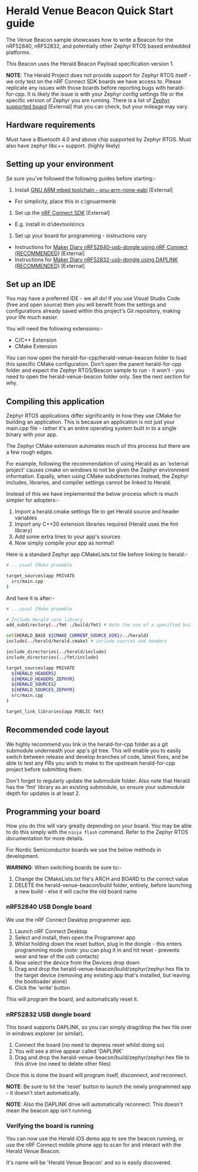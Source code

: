 # Herald Venue Beacon Quick Start guide

The Venue Beacon sample showcases how to write a Beacon 
for the nRF52840, nRF52832, and potentially other Zephyr
RTOS based embedded platforms.

This Beacon uses the Herald Beacon Payload specification
version 1.

**NOTE**: The Herald Project does not provide support for Zephyr RTOS itself - 
we only test on the nRF Connect SDK boards we have access to. Please
replicate any issues with those boards before reporting bugs with 
herald-for-cpp. It is likely the issue is with your Zephyr
config settings file or the specific version of Zephyr you are running.
There is a list of [Zephyr supported board](https://docs.zephyrproject.org/latest/boards/index.html)
 [External] that you can check, but your mileage may vary.

## Hardware requirements

Must have a Bluetooth 4.0 and above chip supported by Zephyr RTOS.
Must also have zephyr libc++ support. (highly likely)

## Setting up your environment

Se sure you've followed the following guides before starting:-

1. Install [GNU ARM mbed toolchain - gnu-arm-none-eabi](https://developer.arm.com/tools-and-software/open-source-software/developer-tools/gnu-toolchain/gnu-rm/downloads) [External]
  - For simplicity, place this in c:\gnuarmemb
1. Set up the [nRF Connect SDK](https://developer.nordicsemi.com/nRF_Connect_SDK/doc/latest/nrf/getting_started.html) [External]
  - E.g. install in d:\devtools\ncs
1. Set up your board for programming - instructions vary
  - Instructions for [Maker Diary nRF52840-usb-dongle using nRF Connect (RECOMMENDED)](https://wiki.makerdiary.com/nrf52840-mdk-usb-dongle/programming/) [External]
  - Instructions for [Maker Diary nRF52832-usb-dongle using DAPLINK (RECOMMENDED)](https://wiki.makerdiary.com/nrf52832-mdk/nrf5-sdk/) [External]

## Set up an IDE

You may have a preferred IDE - we all do! If you use Visual 
Studio Code (free and open source) then you will benefit
from the settings and configurations already saved within
this project's Git repository, making your life much easier.

You will need the following extensions:-

- C/C++ Extension
- CMake Extension

You can now open the herald-for-cpp/herald-venue-beacon folder
to load this specific CMake configuration. Don't open the
parent herald-for-cpp folder and expect the Zephyr RTOS/Beacon
sample to run - it won't - you need to open the herald-venue-beacon
folder only. See the next section for why.

## Compiling this application

Zephyr RTOS applications differ significantly in how they use
CMake for building an application. This is because an application
is not just your main.cpp file - rather it's an entire operating
system built in to a single binary with your app.

The Zephyr CMake extension automates much of this process but there
are a few rough edges.

For example, following the recommendation of using Herald as an
'external project' causes cmake on windows to not be given the
Zephyr environment information. Equally, when using CMake
subdirectories instead, the Zephyr includes, libraries, and compiler
settings cannot be linked to Herald.

Instead of this we have implemented the below process which is
much simpler for adopters:-

1. Import a herald.cmake settings file to get Herald source and header
variables
1. Import any C++20 extension libraries required (Herald uses the fmt library)
1. Add some extra lines to your app's sources
1. Now simply compile your app as normal!

Here is a standard Zephyr app CMakeLists.txt file before linking to herald:-

```sh
# ...usual CMake preamble

target_sources(app PRIVATE
  src/main.cpp
)
```

And here it is after:-

```sh
# ...usual CMake preamble

# Include Herald core library
add_subdirectory(../fmt ./build/fmt) # Note the use of a specified build folder

set(HERALD_BASE ${CMAKE_CURRENT_SOURCE_DIR}/../herald)
include(../herald/herald.cmake) # include sources and headers

include_directories(../herald/include)
include_directories(../fmt/include)

target_sources(app PRIVATE
  ${HERALD_HEADERS}
  ${HERALD_HEADERS_ZEPHYR}
  ${HERALD_SOURCES}
  ${HERALD_SOURCES_ZEPHYR}
  src/main.cpp
)

target_link_libraries(app PUBLIC fmt)
```

## Recommended code layout

We highly recommend you link in the herald-for-cpp folder as a git submodule underneath your app's git tree.
This will enable you to easily switch between release and develop branches of code, latest fixes, and
be able to test any PRs you wish to make to the upstream herald-for-cpp project before submitting them.

Don't forget to regularly update the submodule folder. Also note that Herald has the 'fmt' library
as an existing submodule, so ensure your submodule depth for updates is at least 2.

## Programming your board

How you do this will vary greatly depending on your board. You
may be able to do this simply with the ```ninja flash``` command.
Refer to the Zephyr RTOS documentation for more details.

For Nordic Semiconductor boards we use the below methods in development.

**WARNING**: When switching boards be sure to:-

1. Change the CMakeLists.txt file's ARCH and BOARD to the correct value
1. DELETE the herald-venue-beacon/build folder, entirely, before launching a new build - else it will cache the old board name

### nRF52840 USB Dongle board

We use the nRF Connect Desktop programmer app.

1. Launch nRF Connect Desktop
1. Select and install, then open the Programmer app
1. Whilst holding down the reset button, plug in the dongle - this enters programming mode (note: you can plug it in and hit reset - prevents wear and tear of the usb contacts)
1. Now select the device from the Devices drop down
1. Drag and drop the herald-venue-beacon/build/zephyr/zephyr.hex file to the target device (removing any existing app that's installed, but leaving the bootloader alone)
1. Click the 'write' button

This will program the board, and automatically reset it.

### nRF52832 USB dongle board

This board supports DAPLINK, so you can simply drag/drop the hex file over in windows explorer (or similar).

1. Connect the board (no need to depress reset whilst doing so)
1. You will see a drive appear called 'DAPLINK'
1. Drag and drop the herald-venue-beacon/build/zephyr/zephyr.hex file to this drive (no need to delete other files)

Once this is done the board will program itself, disconnect, and reconnect.

**NOTE**: Be sure to hit the 'reset' button to launch the newly programmed app - it doesn't start automatically.

**NOTE**: Also the DAPLINK drive will automatically reconnect. This doesn't mean the beacon app isn't running.

### Verifying the board is running

You can now use the Herald iOS demo app to see the beacon running, 
or use the nRF Connect mobile phone app to scan for and interact
with the Herald Venue Beacon.

It's name will be 'Herald Venue Beacon' and so is easily discovered.